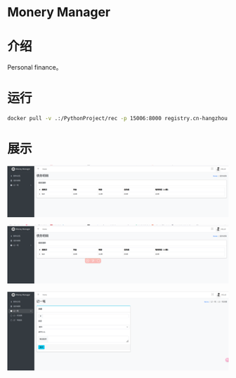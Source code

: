 # Monery Manager
# 介绍
Personal finance。
# 运行
```bash
docker pull -v .:/PythonProject/rec -p 15006:8000 registry.cn-hangzhou.aliyuncs.com/wtpublic/mmanager:1.0.0
```
# 展示
![img.png](img/img.png)

![img.png](img/img1.png)

![img.png](img/img2.png)